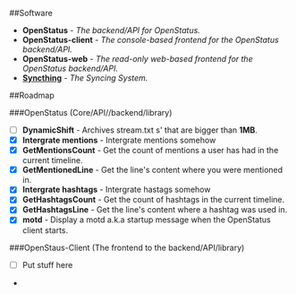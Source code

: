 ##Software

* **OpenStatus** - _The backend/API for OpenStatus._
* **OpenStatus-client** - _The console-based frontend for the OpenStatus backend/API._
* **OpenStatus-web** - _The read-only web-based frontend for the OpenStatus backend/API._
* [**Syncthing**](https://syncthing.net) - _The Syncing System._

##Roadmap

###OpenStatus (Core/API//backend/library)

- [ ] **DynamicShift** - Archives stream.txt s' that are bigger than **1MB**.
- [x] **Intergrate mentions** - Intergrate mentions somehow
- [x] **GetMentionsCount** - Get the count of mentions a user has had in the current timeline.
- [x] **GetMentionedLine** - Get the line's content where you were mentioned in.
- [x] **Intergrate hashtags** - Intergrate hastags somehow
- [x] **GetHashtagsCount** - Get the count of hashtags in the current timeline.
- [x] **GetHashtagsLine** - Get the line's content where a hashtag was used in.
- [x] **motd** - Display a motd a.k.a startup message when the OpenStatus client starts.

###OpenStaus-Client (The frontend to the backend/API/library)

- [ ] Put stuff here
- 

###
